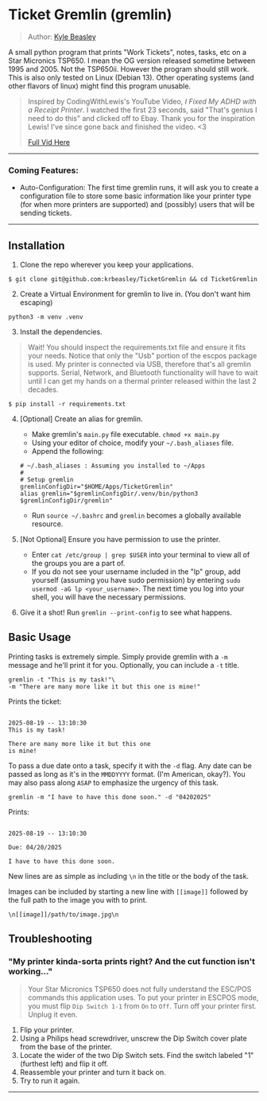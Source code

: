 # Ticket Gremlin (gremlin)

> Author: [Kyle Beasley](www.github.com/krbeasely)

A small python program that prints "Work Tickets", notes, tasks, etc on a Star Micronics TSP650. I mean the OG version released sometime between 1995 and 2005. Not the TSP650ii. However the program should still work. This is also only tested on Linux (Debian 13). Other operating systems (and other flavors of linux) might find this program unusable.

> Inspired by CodingWithLewis's YouTube Video, *I Fixed My ADHD with a Receipt Printer*. I watched the first 23 seconds, said "That's genius I need to do this" and clicked off to Ebay. Thank you for the inspiration Lewis! I've since gone back and finished the video. <3
>
> [Full Vid Here](https://www.youtube.com/watch?v=xg45b8UXoZI)

---

### Coming Features:

- Auto-Configuration: The first time gremlin runs, it will ask you to create a configuration file to store some basic information like your printer type (for when more printers are supported) and (possibly) users that will be sending tickets. 

---

## Installation

1. Clone the repo wherever you keep your applications.

```$ git clone git@github.com:krbeasley/TicketGremlin && cd TicketGremlin```

2. Create a Virtual Environment for gremlin to live in. (You don't want him escaping)

```python3 -m venv .venv```

3. Install the dependencies.

> Wait! You should inspect the requirements.txt file and ensure it fits your needs. Notice that only the "Usb" portion of the escpos package is used. My printer is connected via USB, therefore that's all gremlin supports. Serial, Network, and Bluetooth functionality will have to wait until I can get my hands on a thermal printer released within the last 2 decades.

```$ pip install -r requirements.txt```

4. \[Optional\] Create an alias for gremlin.
    - Make gremlin's `main.py` file executable. ```chmod +x main.py```
    - Using your editor of choice, modify your ```~/.bash_aliases``` file.
    - Append the following:
    ```
    # ~/.bash_aliases : Assuming you installed to ~/Apps
    #  
    # Setup gremlin
    gremlinConfigDir="$HOME/Apps/TicketGremlin"
    alias gremlin="$gremlinConfigDir/.venv/bin/python3 $gremlinConfigDir/gremlin"
    ```
    - Run ```source ~/.bashrc``` and ```gremlin``` becomes a globally available resource.

5. \[Not Optional\] Ensure you have permission to use the printer.

    - Enter ```cat /etc/group | grep $USER``` into your terminal to view all of the groups you are a part of.
    - If you do not see your username included in the "lp" group, add yourself (assuming you have sudo permission) by entering ```sudo usermod -aG lp <your_username>```. The next time you log into your shell, you will have the necessary permissions.

6. Give it a shot! Run ```gremlin --print-config``` to see what happens.

## Basic Usage

Printing tasks is extremely simple. Simply provide gremlin with a `-m` message and he'll print it for you. Optionally, you can include a `-t` title.

```
gremlin -t "This is my task!"\
-m "There are many more like it but this one is mine!"
```

Prints the ticket:

```

2025-08-19 -- 13:10:30
This is my task!

There are many more like it but this one 
is mine!

```

To pass a due date onto a task, specify it with the ```-d``` flag. Any date can be passed as long as it's in the ```MMDDYYYY``` format. (I'm American, okay?). You may also pass along ```ASAP``` to emphasize the urgency of this task.

```
gremlin -m "I have to have this done soon." -d "04202025"
```

Prints:

```

2025-08-19 -- 13:10:30

Due: 04/20/2025

I have to have this done soon.

```

New lines are as simple as including `\n` in the title or the body of the task.

Images can be included by starting a new line with `[[image]]` followed by the full path to the image you with to print.

```\n[[image]]/path/to/image.jpg\n```

## Troubleshooting

### "My printer kinda-sorta prints right? And the cut function isn't working..."

> Your Star Micronics TSP650 does not fully understand the ESC/POS commands this application uses. To put your printer in ESCPOS mode, you must flip `Dip Switch 1-1` from `On` to `Off`. Turn off your printer first. Unplug it even.

1. Flip your printer.
2. Using a Philips head screwdriver, unscrew the Dip Switch cover plate from the base of the printer.
3. Locate the wider of the two Dip Switch sets. Find the switch labeled "1" (furthest left) and flip it off.
4. Reassemble your printer and turn it back on.
5. Try to run it again.

---
